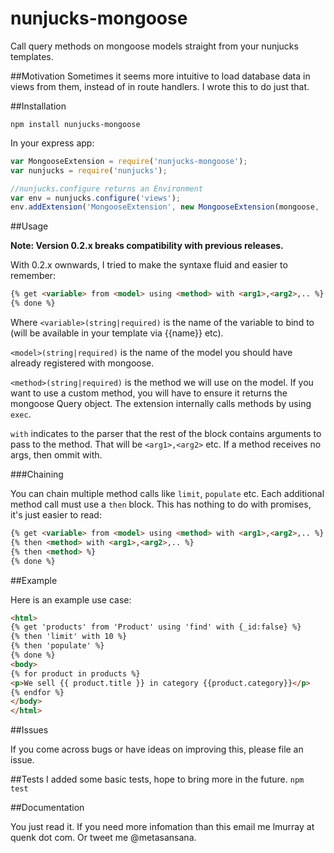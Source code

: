nunjucks-mongoose
=================

Call query methods on mongoose models straight from your nunjucks templates.

##Motivation
Sometimes it seems more intuitive to load database data in  views from them, instead
of in route handlers. I wrote this to do just that.

##Installation

``` npm install nunjucks-mongoose ```

In your express app:

```javascript
var MongooseExtension = require('nunjucks-mongoose');
var nunjucks = require('nunjucks');

//nunjucks.configure returns an Environment
var env = nunjucks.configure('views');
env.addExtension('MongooseExtension', new MongooseExtension(mongoose, 'get'));
```

##Usage

**Note: Version 0.2.x breaks compatibility with previous releases.**

With 0.2.x ownwards, I tried to make the syntaxe fluid and easier to remember:

```html
{% get <variable> from <model> using <method> with <arg1>,<arg2>,.. %}
{% done %}
```

Where ``<variable>(string|required)`` is the name of the variable to bind to (will be available in your template via {{name}} etc).

``<model>(string|required)`` is the name of the model you should have already registered with mongoose.

``<method>(string|required)`` is the method we will use on the model. If you want to use a custom
method, you will have to ensure it returns the mongoose Query object. The extension
internally calls methods by using ``exec``.

``with`` indicates to the parser that the rest of the block contains arguments to pass 
to the method. That will be ``<arg1>,<arg2>`` etc. If a method receives no args, then ommit with.

###Chaining

You can chain multiple method calls like ``limit``, ``populate`` etc. Each additional method call must use a ``then`` block. This has nothing to do with promises, it's just easier to read:

```html
{% get <variable> from <model> using <method> with <arg1>,<arg2>,.. %}
{% then <method> with <arg1>,<arg2>,.. %}
{% then <method> %}
{% done %}
```

##Example

Here is an example use case:

```html
<html>
{% get 'products' from 'Product' using 'find' with {_id:false} %}
{% then 'limit' with 10 %}
{% then 'populate' %}
{% done %}
<body>
{% for product in products %}
<p>We sell {{ product.title }} in category {{product.category}}</p>
{% endfor %}
</body>
</html>
```
##Issues

If you come across bugs or have ideas on improving this, please file an issue.

##Tests
I added some basic tests, hope to bring more in the future. ```npm test```

##Documentation

You just read it. If you need more infomation than this email me lmurray at quenk dot com. Or tweet me @metasansana.
